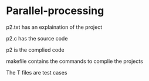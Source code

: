 # Parallel-processing
p2.txt has an explaination of the project

p2.c has the source code

p2 is the complied code

makefile contains the commands to complie the projects

The T files are test cases
